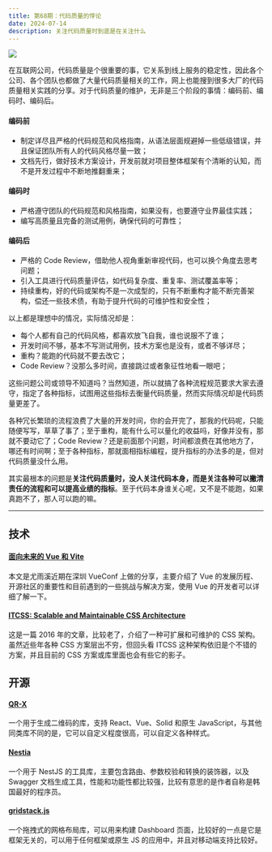```yaml
---
title: 第68期：代码质量的悖论
date: 2024-07-14
description: 关注代码质量时到底是在关注什么
---
```


![](/static/weekly/issue-68-cover.jpg)

在互联网公司，代码质量是个很重要的事，它关系到线上服务的稳定性，因此各个公司、各个团队也都做了大量代码质量相关的工作，网上也能搜到很多大厂的代码质量相关实践的分享。对于代码质量的维护，无非是三个阶段的事情：编码前、编码时、编码后。

#### 编码前

- 制定详尽且严格的代码规范和风格指南，从语法层面规避掉一些低级错误，并且保证团队所有人的代码风格尽量一致；
- 文档先行，做好技术方案设计，开发前就对项目整体框架有个清晰的认知，而不是开发过程中不断地推翻重来；

#### 编码时

- 严格遵守团队的代码规范和风格指南，如果没有，也要遵守业界最佳实践；
- 编写高质量且完备的测试用例，确保代码的可靠性；

#### 编码后

- 严格的 Code Review，借助他人视角重新审视代码，也可以换个角度去思考问题；
- 引入工具进行代码质量评估，如代码复杂度、重复率、测试覆盖率等；
- 持续重构，好的代码或架构不是一次成型的，只有不断重构才能不断完善架构，偿还一些技术债，有助于提升代码的可维护性和安全性；

以上都是理想中的情况，实际情况却是：

- 每个人都有自己的代码风格，都喜欢放飞自我，谁也说服不了谁；
- 开发时间不够，基本不写测试用例，技术方案也是没有，或者不够详尽；
- 重构？能跑的代码就不要去改它；
- Code Review？没那么多时间，直接跳过或者象征性地看一眼吧；

这些问题公司或领导不知道吗？当然知道，所以就搞了各种流程规范要求大家去遵守，指定了各种指标，试图用这些指标去衡量代码质量，然而实际情况却是代码质量更差了。

各种冗长繁琐的流程浪费了大量的开发时间，你的会开完了，那我的代码呢，只能随便写写，草草了事了；至于重构，能有什么可以量化的收益吗，好像并没有，那就不要动它了；Code Review？还是前面那个问题，时间都浪费在其他地方了，哪还有时间啊；至于各种指标，那就面相指标编程，提升指标的办法多的是，但对代码质量没什么用。

其实最根本的问题是**关注代码质量时，没人关注代码本身，而是关注各种可以撇清责任的流程和可以提高业绩的指标**。至于代码本身谁关心呢，又不是不能跑，如果真跑不了，那人可以跑的嘛。

<hr />

## 技术

#### [面向未来的 Vue 和 Vite](https://mp.weixin.qq.com/s/Eykji4uqvHuT72GKm1u8og)

本文是尤雨溪近期在深圳 VueConf 上做的分享，主要介绍了 Vue 的发展历程、开源社区的重要性和目前遇到的一些挑战与解决方案，使用 Vue 的开发者可以详细了解一下。

#### [ITCSS: Scalable and Maintainable CSS Architecture](https://www.xfive.co/blog/itcss-scalable-maintainable-css-architecture/)

这是一篇 2016 年的文章，比较老了，介绍了一种可扩展和可维护的 CSS 架构。虽然近些年各种 CSS 方案层出不穷，但回头看 ITCSS 这种架构依旧是个不错的方案，并且目前的 CSS 方案或库里面也会有些它的影子。

## 开源

#### [QR-X](https://github.com/devtrice/qr-x)

一个用于生成二维码的库，支持 React、Vue、Solid 和原生 JavaScript，与其他同类库不同的是，它可以自定义程度很高，可以自定义各种样式。

#### [Nestia](https://github.com/samchon/nestia)

一个用于 NestJS 的工具库，主要包含路由、参数校验和转换的装饰器，以及 Swagger 文档生成工具，性能和功能性都比较强，比较有意思的是作者自称是韩国最好的程序员。

#### [gridstack.js](https://github.com/gridstack/gridstack.js)

一个拖拽式的网格布局库，可以用来构建 Dashboard 页面，比较好的一点是它是框架无关的，可以用于任何框架或原生 JS 的应用中，并且对移动端支持比较好。
